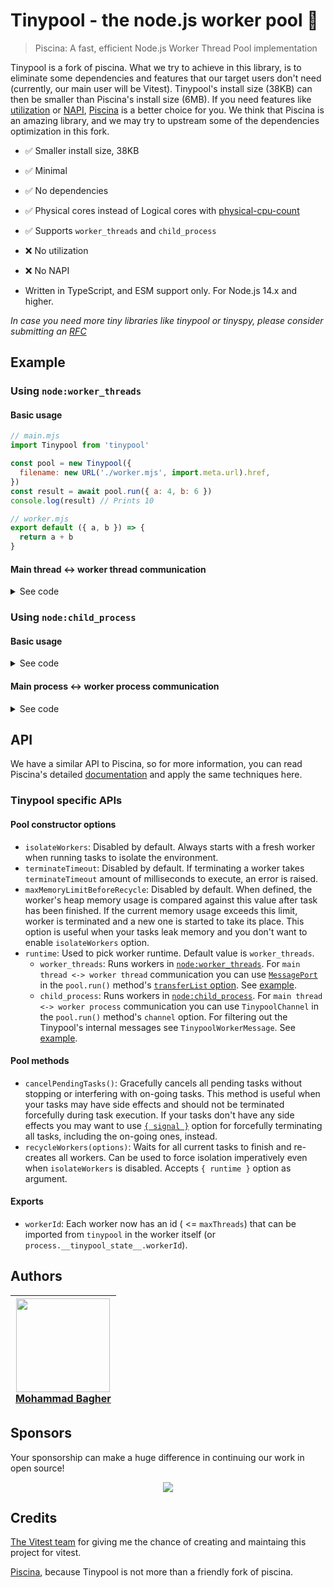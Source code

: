 # Tinypool - the node.js worker pool 🧵

> Piscina: A fast, efficient Node.js Worker Thread Pool implementation

Tinypool is a fork of piscina. What we try to achieve in this library, is to eliminate some dependencies and features that our target users don't need (currently, our main user will be Vitest). Tinypool's install size (38KB) can then be smaller than Piscina's install size (6MB). If you need features like [utilization](https://github.com/piscinajs/piscina#property-utilization-readonly) or [NAPI](https://github.com/piscinajs/piscina#thread-priority-on-linux-systems), [Piscina](https://github.com/piscinajs/piscina) is a better choice for you. We think that Piscina is an amazing library, and we may try to upstream some of the dependencies optimization in this fork.

- ✅ Smaller install size, 38KB
- ✅ Minimal
- ✅ No dependencies
- ✅ Physical cores instead of Logical cores with [physical-cpu-count](https://www.npmjs.com/package/physical-cpu-count)
- ✅ Supports `worker_threads` and `child_process`
- ❌ No utilization
- ❌ No NAPI

- Written in TypeScript, and ESM support only. For Node.js 14.x and higher.

_In case you need more tiny libraries like tinypool or tinyspy, please consider submitting an [RFC](https://github.com/tinylibs/rfcs)_

## Example

### Using `node:worker_threads`

#### Basic usage

```js
// main.mjs
import Tinypool from 'tinypool'

const pool = new Tinypool({
  filename: new URL('./worker.mjs', import.meta.url).href,
})
const result = await pool.run({ a: 4, b: 6 })
console.log(result) // Prints 10
```

```js
// worker.mjs
export default ({ a, b }) => {
  return a + b
}
```

#### Main thread <-> worker thread communication

<details>
  <summary>See code</summary>

```js
// main.mjs
import Tinypool from 'tinypool'
import { MessageChannel } from 'node:worker_threads'

const pool = new Tinypool({
  filename: new URL('./worker.mjs', import.meta.url).href,
})
const { port1, port2 } = new MessageChannel()
const promise = pool.run({ port: port1 }, { transferList: [port1] })

port2.on('message', (message) => console.log('Main thread received:', message))
setTimeout(() => port2.postMessage('Hello from main thread!'), 1000)

await promise

port1.close()
port2.close()
```

```js
// worker.mjs
export default ({ port }) => {
  return new Promise((resolve) => {
    port.on('message', (message) => {
      console.log('Worker received:', message)

      port.postMessage('Hello from worker thread!')
      resolve()
    })
  })
}
```

</details>

### Using `node:child_process`

#### Basic usage

<details>
  <summary>See code</summary>

```js
// main.mjs
import Tinypool from 'tinypool'

const pool = new Tinypool({
  runtime: 'child_process',
  filename: new URL('./worker.mjs', import.meta.url).href,
})
const result = await pool.run({ a: 4, b: 6 })
console.log(result) // Prints 10
```

```js
// worker.mjs
export default ({ a, b }) => {
  return a + b
}
```

</details>

#### Main process <-> worker process communication

<details>
  <summary>See code</summary>

```js
// main.mjs
import Tinypool from 'tinypool'

const pool = new Tinypool({
  runtime: 'child_process',
  filename: new URL('./worker.mjs', import.meta.url).href,
})

const messages = []
const listeners = []
const channel = {
  onMessage: (listener) => listeners.push(listener),
  postMessage: (message) => messages.push(message),
}

const promise = pool.run({}, { channel })

// Send message to worker
setTimeout(
  () => listeners.forEach((listener) => listener('Hello from main process')),
  1000
)

// Wait for task to finish
await promise

console.log(messages)
// [{ received: 'Hello from main process', response: 'Hello from worker' }]
```

```js
// worker.mjs
export default async function run() {
  return new Promise((resolve) => {
    process.on('message', (message) => {
      // Ignore Tinypool's internal messages
      if (message?.__tinypool_worker_message__) return

      process.send({ received: message, response: 'Hello from worker' })
      resolve()
    })
  })
}
```

</details>

## API

We have a similar API to Piscina, so for more information, you can read Piscina's detailed [documentation](https://github.com/piscinajs/piscina#piscina---the-nodejs-worker-pool) and apply the same techniques here.

### Tinypool specific APIs

#### Pool constructor options

- `isolateWorkers`: Disabled by default. Always starts with a fresh worker when running tasks to isolate the environment.
- `terminateTimeout`: Disabled by default. If terminating a worker takes `terminateTimeout` amount of milliseconds to execute, an error is raised.
- `maxMemoryLimitBeforeRecycle`: Disabled by default. When defined, the worker's heap memory usage is compared against this value after task has been finished. If the current memory usage exceeds this limit, worker is terminated and a new one is started to take its place. This option is useful when your tasks leak memory and you don't want to enable `isolateWorkers` option.
- `runtime`: Used to pick worker runtime. Default value is `worker_threads`.
  - `worker_threads`: Runs workers in [`node:worker_threads`](https://nodejs.org/api/worker_threads.html). For `main thread <-> worker thread` communication you can use [`MessagePort`](https://nodejs.org/api/worker_threads.html#class-messageport) in the `pool.run()` method's [`transferList` option](https://nodejs.org/api/worker_threads.html#portpostmessagevalue-transferlist). See [example](#main-thread---worker-thread-communication).
  - `child_process`: Runs workers in [`node:child_process`](https://nodejs.org/api/child_process.html). For `main thread <-> worker process` communication you can use `TinypoolChannel` in the `pool.run()` method's `channel` option. For filtering out the Tinypool's internal messages see `TinypoolWorkerMessage`. See [example](#main-process---worker-process-communication).

#### Pool methods

- `cancelPendingTasks()`: Gracefully cancels all pending tasks without stopping or interfering with on-going tasks. This method is useful when your tasks may have side effects and should not be terminated forcefully during task execution. If your tasks don't have any side effects you may want to use [`{ signal }`](https://github.com/piscinajs/piscina#cancelable-tasks) option for forcefully terminating all tasks, including the on-going ones, instead.
- `recycleWorkers(options)`: Waits for all current tasks to finish and re-creates all workers. Can be used to force isolation imperatively even when `isolateWorkers` is disabled. Accepts `{ runtime }` option as argument.

#### Exports

- `workerId`: Each worker now has an id ( <= `maxThreads`) that can be imported from `tinypool` in the worker itself (or `process.__tinypool_state__.workerId`).

## Authors

| <a href="https://github.com/Aslemammad"> <img width='150' src="https://avatars.githubusercontent.com/u/37929992?v=4" /><br> Mohammad Bagher </a> |
| ------------------------------------------------------------------------------------------------------------------------------------------------ |

## Sponsors

Your sponsorship can make a huge difference in continuing our work in open source!

<p align="center">
  <a href="https://cdn.jsdelivr.net/gh/aslemammad/static/sponsors.svg">
    <img src='https://cdn.jsdelivr.net/gh/aslemammad/static/sponsors.svg'/>
  </a>
</p>

## Credits

[The Vitest team](https://vitest.dev/) for giving me the chance of creating and maintaing this project for vitest.

[Piscina](https://github.com/piscinajs/piscina), because Tinypool is not more than a friendly fork of piscina.
